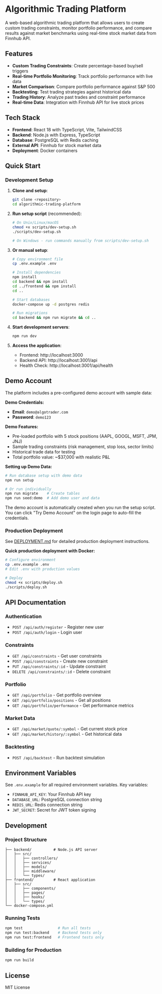 # Algorithmic Trading Platform

A web-based algorithmic trading platform that allows users to create custom trading constraints, monitor portfolio performance, and compare results against market benchmarks using real-time stock market data from Finnhub API.

## Features

- **Custom Trading Constraints**: Create percentage-based buy/sell triggers
- **Real-time Portfolio Monitoring**: Track portfolio performance with live data
- **Market Comparison**: Compare portfolio performance against S&P 500
- **Backtesting**: Test trading strategies against historical data
- **Trading History**: Analyze past trades and constraint performance
- **Real-time Data**: Integration with Finnhub API for live stock prices

## Tech Stack

- **Frontend**: React 18 with TypeScript, Vite, TailwindCSS
- **Backend**: Node.js with Express, TypeScript
- **Database**: PostgreSQL with Redis caching
- **External API**: Finnhub for stock market data
- **Deployment**: Docker containers

## Quick Start

### Development Setup

1. **Clone and setup**:
   ```bash
   git clone <repository>
   cd algorithmic-trading-platform
   ```

2. **Run setup script** (recommended):
   ```bash
   # On Unix/Linux/macOS
   chmod +x scripts/dev-setup.sh
   ./scripts/dev-setup.sh
   
   # On Windows - run commands manually from scripts/dev-setup.sh
   ```

3. **Or manual setup**:
   ```bash
   # Copy environment file
   cp .env.example .env
   
   # Install dependencies
   npm install
   cd backend && npm install
   cd ../frontend && npm install
   cd ..
   
   # Start databases
   docker-compose up -d postgres redis
   
   # Run migrations
   cd backend && npm run migrate && cd ..
   ```

4. **Start development servers**:
   ```bash
   npm run dev
   ```

5. **Access the application**:
   - Frontend: http://localhost:3000
   - Backend API: http://localhost:3001/api
   - Health Check: http://localhost:3001/api/health

## Demo Account

The platform includes a pre-configured demo account with sample data:

**Demo Credentials:**
- **Email**: `demo@algotrader.com`
- **Password**: `demo123`

**Demo Features:**
- Pre-loaded portfolio with 5 stock positions (AAPL, GOOGL, MSFT, JPM, JNJ)
- Sample trading constraints (risk management, stop loss, sector limits)
- Historical trade data for testing
- Total portfolio value: ~$37,000 with realistic P&L

**Setting up Demo Data:**
```bash
# Run database setup with demo data
npm run setup

# Or run individually
npm run migrate    # Create tables
npm run seed:demo  # Add demo user and data
```

The demo account is automatically created when you run the setup script. You can click "Try Demo Account" on the login page to auto-fill the credentials.

### Production Deployment

See [DEPLOYMENT.md](DEPLOYMENT.md) for detailed production deployment instructions.

**Quick production deployment with Docker:**
```bash
# Configure environment
cp .env.example .env
# Edit .env with production values

# Deploy
chmod +x scripts/deploy.sh
./scripts/deploy.sh
```

## API Documentation

### Authentication
- `POST /api/auth/register` - Register new user
- `POST /api/auth/login` - Login user

### Constraints
- `GET /api/constraints` - Get user constraints
- `POST /api/constraints` - Create new constraint
- `PUT /api/constraints/:id` - Update constraint
- `DELETE /api/constraints/:id` - Delete constraint

### Portfolio
- `GET /api/portfolio` - Get portfolio overview
- `GET /api/portfolio/positions` - Get all positions
- `GET /api/portfolio/performance` - Get performance metrics

### Market Data
- `GET /api/market/quote/:symbol` - Get current stock price
- `GET /api/market/history/:symbol` - Get historical data

### Backtesting
- `POST /api/backtest` - Run backtest simulation

## Environment Variables

See `.env.example` for all required environment variables. Key variables:

- `FINNHUB_API_KEY`: Your Finnhub API key
- `DATABASE_URL`: PostgreSQL connection string
- `REDIS_URL`: Redis connection string
- `JWT_SECRET`: Secret for JWT token signing

## Development

### Project Structure
```
├── backend/          # Node.js API server
│   ├── src/
│   │   ├── controllers/
│   │   ├── services/
│   │   ├── models/
│   │   ├── middleware/
│   │   └── types/
├── frontend/         # React application
│   ├── src/
│   │   ├── components/
│   │   ├── pages/
│   │   ├── hooks/
│   │   └── types/
└── docker-compose.yml
```

### Running Tests
```bash
npm test                # Run all tests
npm run test:backend    # Backend tests only
npm run test:frontend   # Frontend tests only
```

### Building for Production
```bash
npm run build
```

## License

MIT License
